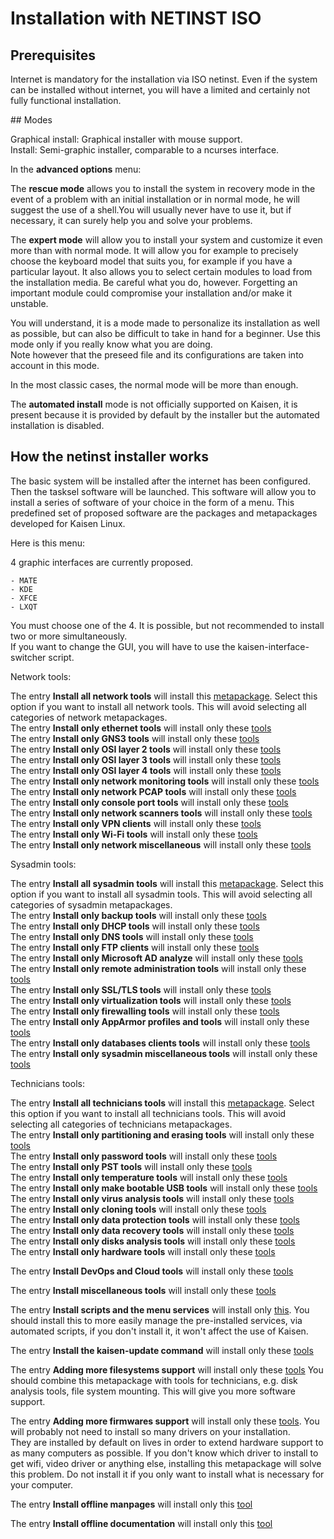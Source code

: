 # Installation with NETINST ISO

## Prerequisites

Internet is mandatory for the installation via ISO netinst. Even if the system can be installed without internet, you will have a limited and certainly not fully functional installation.

## Modes

Graphical install: Graphical installer with mouse support.  
Install: Semi-graphic installer, comparable to a ncurses interface.    

In the **advanced options** menu:  

The **rescue mode** allows you to install the system in recovery mode in the event of a problem with an initial installation or in normal mode, he will suggest the use of a shell.You will usually never have to use it, but if necessary, it can surely help you and solve your problems.  

The **expert mode** will allow you to install your system and customize it even more than with normal mode. It will allow you for example to precisely choose the keyboard model that suits you, for example if you have a particular layout. It also allows you to select certain modules to load from the installation media. Be careful what you do, however. Forgetting an important module could compromise your installation and/or make it unstable.  

You will understand, it is a mode made to personalize its installation as well as possible, but can also be difficult to take in hand for a beginner. Use this mode only if you really know what you are doing.  
Note however that the preseed file and its configurations are taken into account in this mode.  

In the most classic cases, the normal mode will be more than enough.  

The **automated install** mode is not officially supported on Kaisen, it is present because it is provided by default by the installer but the automated installation is disabled.

## How the netinst installer works

The basic system will be installed after the internet has been configured.  
Then the tasksel software will be launched. This software will allow you to install a series of software of your choice in the form of a menu. This predefined set of proposed software are the packages and metapackages developed for Kaisen Linux.  

Here is this menu:  

4 graphic interfaces are currently proposed.
```
- MATE
- KDE
- XFCE
- LXQT
```
You must choose one of the 4. It is possible, but not recommended to install two or more simultaneously.  
If you want to change the GUI, you will have to use the kaisen-interface-switcher script.  

Network tools:    

The entry **Install all network tools** will install this [metapackage](metapackages.html#kaisen-network-tools). Select this option if you want to install all network tools. This will avoid selecting all categories of network metapackages.  
The entry **Install only ethernet tools** will install only these [tools](tools.html#ethernet)  
The entry **Install only GNS3 tools** will install only these [tools](tools.html#gns3)  
The entry **Install only OSI layer 2 tools** will install only these [tools](tools.html#mac)  
The entry **Install only OSI layer 3 tools** will install only these [tools](tools.html#ip)  
The entry **Install only OSI layer 4 tools** will install only these [tools](tools.html#tcp-udp)  
The entry **Install only network monitoring tools** will install only these [tools](tools.html#monitoring)  
The entry **Install only network PCAP tools** will install only these [tools](tools.html#pcap)  
The entry **Install only console port tools** will install only these [tools](tools.html#console-port)  
The entry **Install only network scanners tools** will install only these [tools](tools.html#network-scanners)  
The entry **Install only VPN clients** will install only these [tools](tools.html#vpn)  
The entry **Install only Wi-Fi tools** will install only these [tools](tools.html#wi-fi)  
The entry **Install only network miscellaneous** will install only these [tools](tools.html#various-network-administrators-tools)  

Sysadmin tools:    

The entry **Install all sysadmin tools** will install this [metapackage](metapackages.html#kaisen-sysadmin-tools). Select this option if you want to install all sysadmin tools. This will avoid selecting all categories of sysadmin metapackages.  
The entry **Install only backup tools** will install only these [tools](tools.html#backup-tools)   
The entry **Install only DHCP tools** will install only these [tools](tools.html#dhcp)  
The entry **Install only DNS tools** will install only these [tools](tools.html#dns)  
The entry **Install only FTP clients** will install only these [tools](tools.html#ftp)  
The entry **Install only Microsoft AD analyze** will install only these [tools](tools.html#microsoft)  
The entry **Install only remote administration tools** will install only these [tools](tools.html#remote-administration)  
The entry **Install only SSL/TLS tools** will install only these [tools](tools.html#ssl-tls)  
The entry **Install only virtualization tools** will install only these [tools](tools.html#virtualization)  
The entry **Install only firewalling tools** will install only these [tools](tools.html#firewalling)  
The entry **Install only AppArmor profiles and tools** will install only these [tools](tools.html#apparmor-tools-and-profiles)  
The entry **Install only databases clients tools** will install only these [tools](tools.html#databases-clients)  
The entry **Install only sysadmin miscellaneous tools** will install only these [tools](tools.html#various-system-administrators-tools)  

Technicians tools:  

The entry **Install all technicians tools** will install this [metapackage](metapackages.html#kaisen-technicians-tools). Select this option if you want to install all technicians tools. This will avoid selecting all categories of technicians metapackages.  
The entry **Install only partitioning and erasing tools** will install only these [tools](tools.html#partitioning-and-delete-tools)  
The entry **Install only password tools** will install only these [tools](tools.html#password-tools)  
The entry **Install only PST tools** will install only these [tools](tools.html#outlook-pst)  
The entry **Install only temperature tools** will install only these [tools](tools.html#temperature-analysis)  
The entry **Install only make bootable USB tools** will install only these [tools](tools.html#usb-boot)  
The entry **Install only virus analysis tools** will install only these [tools](tools.html#virus-analysis)  
The entry **Install only cloning tools** will install only these [tools](tools.html#cloning)  
The entry **Install only data protection tools** will install only these [tools](tools.html#data-protection)  
The entry **Install only data recovery tools** will install only these [tools](tools.html#data-recovery)  
The entry **Install only disks analysis tools** will install only these [tools](tools.html#disks-analysis)  
The entry **Install only hardware tools** will install only these [tools](tools.html#hardware)  

The entry **Install DevOps and Cloud tools** will install only these [tools](tools.html#sysops-tools)  

The entry **Install miscellaneous tools** will install only these [tools](tools.html#miscellaneous-tools)  

The entry **Install scripts and the menu services** will install only [this](menu.html#services). You should install this to more easily manage the pre-installed services, via automated scripts, if you don't install it, it won't affect the use of Kaisen.  

The entry **Install the kaisen-update command** will install only these [tools](packages.html#kaisen-update)  

The entry **Adding more filesystems support** will install only these [tools](tools.html#filesystems-tools) You should combine this metapackage with tools for technicians, e.g. disk analysis tools, file system mounting. This will give you more software support.  

The entry **Adding more firmwares support** will install only these [tools](tools.html#integrated-firmwares). You will probably not need to install so many drivers on your installation.  
They are installed by default on lives in order to extend hardware support to as many computers as possible. If you don't know which driver to install to get wifi, video driver or anything else, installing this metapackage will solve this problem. Do not install it if you only want to install what is necessary for your computer.  

The entry **Install offline manpages** will install only this [tool](packages.html#kaisen-manpages)  

The entry **Install offline documentation** will install only this [tool](packages.html#kaisen-documentation)